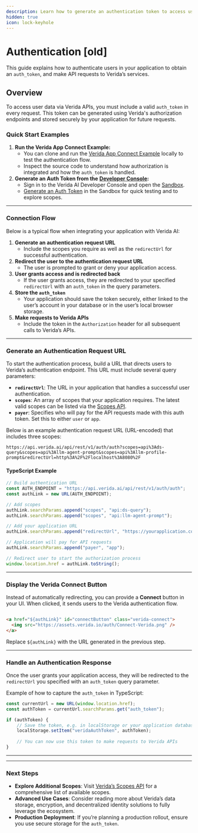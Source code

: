 ```yaml
---
description: Learn how to generate an authentication token to access user data
hidden: true
icon: lock-keyhole
---
```


# Authentication \[old]

This guide explains how to authenticate users in your application to obtain an `auth_token`, and make API requests to Verida’s services.

## Overview

To access user data via Verida APIs, you must include a valid `auth_token` in every request. This token can be generated using Verida's authorization endpoints and stored securely by your application for future requests.

### Quick Start Examples

1. **Run the Verida App Connect Example:**
   * You can clone and run the [Verida App Connect Example](https://github.com/verida/app-connect-example) locally to test the authentication flow.
   * Inspect the source code to understand how authorization is integrated and how the `auth_token` is handled.
2. **Generate an Auth Token from the** [**Developer Console**](https://admin.verida.ai/)**:**
   * Sign in to the Verida AI Developer Console and open the [Sandbox](https://admin.verida.ai/sandbox).
   * [Generate an Auth Token](https://admin.verida.ai/sandbox/generate-token) in the Sandbox for quick testing and to explore scopes.

***

### Connection Flow

Below is a typical flow when integrating your application with Verida AI:

1. **Generate an authentication request URL**
   * Include the scopes you require as well as the `redirectUrl` for successful authentication.
2. **Redirect the user to the authentication request URL**
   * The user is prompted to grant or deny your application access.
3. **User grants access and is redirected back**
   * If the user grants access, they are redirected to your specified `redirectUrl` with an `auth_token` in the query parameters.
4. **Store the `auth_token`**
   * Your application should save the token securely, either linked to the user’s account in your database or in the user’s local browser storage.
5. **Make requests to Verida APIs**
   * Include the token in the `Authorization` header for all subsequent calls to Verida’s APIs.

***

### Generate an Authentication Request URL

To start the authentication process, build a URL that directs users to Verida’s authentication endpoint. This URL must include several query parameters:

* **`redirectUrl`**: The URL in your application that handles a successful user authentication.
* **`scopes`**: An array of scopes that your application requires. The latest valid scopes can be listed via the [Scopes API](https://api.verida.ai/api/rest/v1/auth/scopes).
* **`payer`**: Specifies who will pay for the API requests made with this auth token. Set this to either `user` or `app`.

Below is an example authentication request URL (URL-encoded) that includes three scopes:

```
https://api.verida.ai/api/rest/v1/auth/auth?scopes=api%3Ads-query&scopes=api%3Allm-agent-prompt&scopes=api%3Allm-profile-prompt&redirectUrl=http%3A%2F%2Flocalhost%3A8080%2F
```

#### TypeScript Example

```ts
// Build authentication URL
const AUTH_ENDPOINT = "https://api.verida.ai/api/rest/v1/auth/auth";
const authLink = new URL(AUTH_ENDPOINT);

// Add scopes
authLink.searchParams.append("scopes", "api:ds-query");
authLink.searchParams.append("scopes", "api:llm-agent-prompt");

// Add your application URL
authLink.searchParams.append("redirectUrl", "https://yourapplication.com/auth-success");

// Application will pay for API requests
authLink.searchParams.append("payer", "app");

// Redirect user to start the authorization process
window.location.href = authLink.toString();
```

***

### Display the Verida Connect Button

Instead of automatically redirecting, you can provide a **Connect** button in your UI. When clicked, it sends users to the Verida authentication flow.

<figure><img src="https://assets.verida.io/auth/Connect-Verida.png" alt=""><figcaption></figcaption></figure>

```html
<a href="${authLink}" id="connectButton" class="verida-connect">
  <img src="https://assets.verida.io/auth/Connect-Verida.png" />
</a>
```

Replace `${authLink}` with the URL generated in the previous step.

***

### Handle an Authentication Response

Once the user grants your application access, they will be redirected to the `redirectUrl` you specified with an `auth_token` query parameter.

Example of how to capture the `auth_token` in TypeScript:

```ts
const currentUrl = new URL(window.location.href);
const authToken = currentUrl.searchParams.get("auth_token");

if (authToken) {
    // Save the token, e.g. in localStorage or your application database
    localStorage.setItem("veridaAuthToken", authToken);
    
    // You can now use this token to make requests to Verida APIs
}
```

***

***

### Next Steps

* **Explore Additional Scopes**: Visit [Verida’s Scopes API](https://api.verida.ai/api/rest/v1/auth/scopes) for a comprehensive list of available scopes.
* **Advanced Use Cases**: Consider reading more about Verida’s data storage, encryption, and decentralized identity solutions to fully leverage the ecosystem.
* **Production Deployment**: If you’re planning a production rollout, ensure you use secure storage for the `auth_token`.

